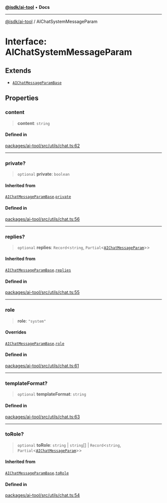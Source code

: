 [**@isdk/ai-tool**](../README.md) • **Docs**

***

[@isdk/ai-tool](../globals.md) / AIChatSystemMessageParam

# Interface: AIChatSystemMessageParam

## Extends

- [`AIChatMessageParamBase`](AIChatMessageParamBase.md)

## Properties

### content

> **content**: `string`

#### Defined in

[packages/ai-tool/src/utils/chat.ts:62](https://github.com/isdk/ai-tool.js/blob/b0813174e9b350ae47231f8e5f885150313123b0/src/utils/chat.ts#L62)

***

### private?

> `optional` **private**: `boolean`

#### Inherited from

[`AIChatMessageParamBase`](AIChatMessageParamBase.md).[`private`](AIChatMessageParamBase.md#private)

#### Defined in

[packages/ai-tool/src/utils/chat.ts:56](https://github.com/isdk/ai-tool.js/blob/b0813174e9b350ae47231f8e5f885150313123b0/src/utils/chat.ts#L56)

***

### replies?

> `optional` **replies**: `Record`\<`string`, `Partial`\<[`AIChatMessageParam`](../type-aliases/AIChatMessageParam.md)\>\>

#### Inherited from

[`AIChatMessageParamBase`](AIChatMessageParamBase.md).[`replies`](AIChatMessageParamBase.md#replies)

#### Defined in

[packages/ai-tool/src/utils/chat.ts:55](https://github.com/isdk/ai-tool.js/blob/b0813174e9b350ae47231f8e5f885150313123b0/src/utils/chat.ts#L55)

***

### role

> **role**: `"system"`

#### Overrides

[`AIChatMessageParamBase`](AIChatMessageParamBase.md).[`role`](AIChatMessageParamBase.md#role)

#### Defined in

[packages/ai-tool/src/utils/chat.ts:61](https://github.com/isdk/ai-tool.js/blob/b0813174e9b350ae47231f8e5f885150313123b0/src/utils/chat.ts#L61)

***

### templateFormat?

> `optional` **templateFormat**: `string`

#### Defined in

[packages/ai-tool/src/utils/chat.ts:63](https://github.com/isdk/ai-tool.js/blob/b0813174e9b350ae47231f8e5f885150313123b0/src/utils/chat.ts#L63)

***

### toRole?

> `optional` **toRole**: `string` \| `string`[] \| `Record`\<`string`, `Partial`\<[`AIChatMessageParam`](../type-aliases/AIChatMessageParam.md)\>\>

#### Inherited from

[`AIChatMessageParamBase`](AIChatMessageParamBase.md).[`toRole`](AIChatMessageParamBase.md#torole)

#### Defined in

[packages/ai-tool/src/utils/chat.ts:54](https://github.com/isdk/ai-tool.js/blob/b0813174e9b350ae47231f8e5f885150313123b0/src/utils/chat.ts#L54)
